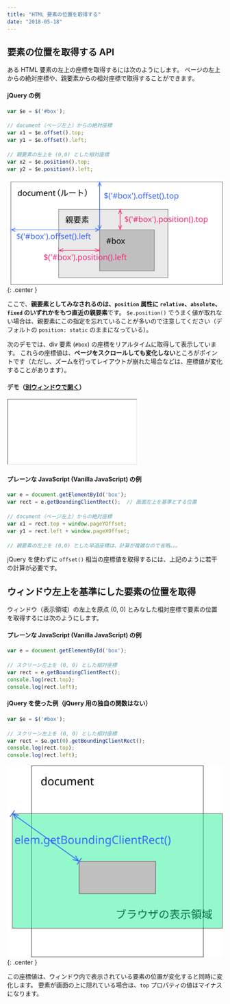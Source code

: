 ```yaml
---
title: "HTML 要素の位置を取得する"
date: "2018-05-18"
---
```


要素の位置を取得する API
----

ある HTML 要素の左上の座標を取得するには次のようにします。
ページの左上からの絶対座標や、親要素からの相対座標で取得することができます。

#### jQuery の例

~~~ javascript
var $e = $('#box');

// document（ページ左上）からの絶対座標
var x1 = $e.offset().top;
var y1 = $e.offset().left;

// 親要素の左上を (0,0) とした相対座標
var x2 = $e.position().top;
var y2 = $e.position().left;
~~~

![elem-pos1.svg](elem-pos1.svg){: .center }

ここで、**親要素としてみなされるのは、`position` 属性に `relative`、`absolute`、`fixed` のいずれかをもつ直近の親要素**です。
`$e.position()` でうまく値が取れない場合は、親要素にこの指定を忘れていることが多いので注意してください（デフォルトの `position: static` のままになっている）。

次のデモでは、div 要素 (`#box`) の座標をリアルタイムに取得して表示しています。
これらの座標値は、**ページをスクロールしても変化しない**ところがポイントです（ただし、ズームを行ってレイアウトが崩れた場合などは、座標値が変化することがあります）。

#### デモ（<a target="_blank" href="elem-pos-demo.html">別ウィンドウで開く</a>）

<iframe class="xHtmlDemo" src="elem-pos-demo.html"></iframe>


#### プレーンな JavaScript (Vanilla JavaScript) の例

~~~ javascript
var e = document.getElementById('box');
var rect = e.getBoundingClientRect();  // 画面左上を基準とする位置

// document（ページ左上）からの絶対座標
var x1 = rect.top + window.pageYOffset;
var y1 = rect.left + window.pageXOffset;

// 親要素の左上を (0,0) とした早退座標は、計算が複雑なので省略。。。
~~~

jQuery を使わずに `offset()` 相当の座標値を取得するには、上記のように若干の計算が必要です。


ウィンドウ左上を基準にした要素の位置を取得
----

ウィンドウ（表示領域）の左上を原点 (0, 0) とみなした相対座標で要素の位置を取得するには次のようにします。

#### プレーンな JavaScript (Vanilla JavaScript) の例

~~~ javascript
var e = document.getElementById('box');

// スクリーン左上を (0, 0) とした相対座標
var rect = e.getBoundingClientRect();
console.log(rect.top);
console.log(rect.left);
~~~

#### jQuery を使った例（jQuery 用の独自の関数はない）

~~~ javascript
var $e = $('#box');

// スクリーン左上を (0, 0) とした相対座標
var rect = $e.get(0).getBoundingClientRect();
console.log(rect.top);
console.log(rect.left);
~~~

![elem-pos2.svg](elem-pos2.svg){: .center }

この座標値は、ウィンドウ内で表示されている要素の位置が変化すると同時に変化します。
要素が画面の上に隠れている場合は、`top` プロパティの値はマイナスになります。

